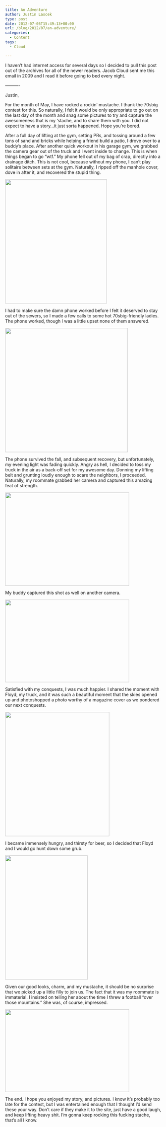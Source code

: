 ```yaml
---
title: An Adventure
author: Justin Lascek
type: post
date: 2012-07-05T15:49:13+00:00
url: /blog/2012/07/an-adventure/
categories:
  - Content
tags:
  - Cloud

---
```

I haven&#8217;t had internet access for several days so I decided to pull this post out of the archives for all of the newer readers. Jacob Cloud sent me this email in 2009 and I read it before going to bed every night.
  

  
&#8212;&#8212;&#8212;-
  

  
Justin,
  

  
For the month of May, I have rocked a rockin&#8217; mustache. I thank the 70sbig contest for this. So naturally, I felt it would be only appropriate to go out on the last day of the month and snag some pictures to try and capture the awesomeness that is my &#8216;stache, and to share them with you. I did not expect to have a story&#8230;it just sorta happened. Hope you&#8217;re bored.
  

  
After a full day of lifting at the gym, setting PRs, and tossing around a few tons of sand and bricks while helping a friend build a patio, I drove over to a buddy&#8217;s place. After another quick workout in his garage gym, we grabbed the camera gear out of the truck and I went inside to change. This is when things began to go &#8220;wtf.&#8221; My phone fell out of my bag of crap, directly into a drainage ditch. This is not cool, because without my phone, I can&#8217;t play solitaire between sets at the gym. Naturally, I ripped off the manhole cover, dove in after it, and recovered the stupid thing.
  
<img data-attachment-id="1871" data-permalink="/blog/2010/06/a-tale-worth-telling/2ufzg3q/" data-orig-file="/2010/06/2ufzg3q.jpg" data-orig-size="1315,1600" data-comments-opened="1" data-image-meta="{&quot;aperture&quot;:&quot;2&quot;,&quot;credit&quot;:&quot;&quot;,&quot;camera&quot;:&quot;Canon EOS DIGITAL REBEL XS&quot;,&quot;caption&quot;:&quot;&quot;,&quot;created_timestamp&quot;:&quot;1243811279&quot;,&quot;copyright&quot;:&quot;&quot;,&quot;focal_length&quot;:&quot;24&quot;,&quot;iso&quot;:&quot;400&quot;,&quot;shutter_speed&quot;:&quot;0.001&quot;,&quot;title&quot;:&quot;&quot;}" data-image-title="2ufzg3q" data-image-description="" data-medium-file="/2010/06/2ufzg3q-328x400.jpg" data-large-file="/2010/06/2ufzg3q-841x1024.jpg" src="/2010/06/2ufzg3q-328x400.jpg" alt="" title="2ufzg3q" width="328" height="400" class="aligncenter size-medium wp-image-1871" srcset="/2010/06/2ufzg3q-328x400.jpg 328w, /2010/06/2ufzg3q-841x1024.jpg 841w, /2010/06/2ufzg3q.jpg 1315w" sizes="(max-width: 328px) 100vw, 328px" />
  

  
I had to make sure the damn phone worked before I felt it deserved to stay out of the sewers, so I made a few calls to some hot 70sbig-friendly ladies. The phone worked, though I was a little upset none of them answered.
  
<img data-attachment-id="1873" data-permalink="/blog/2010/06/a-tale-worth-telling/11j6bg0/" data-orig-file="/2010/06/11j6bg0.jpg" data-orig-size="1585,1600" data-comments-opened="1" data-image-meta="{&quot;aperture&quot;:&quot;2&quot;,&quot;credit&quot;:&quot;&quot;,&quot;camera&quot;:&quot;Canon EOS DIGITAL REBEL XS&quot;,&quot;caption&quot;:&quot;&quot;,&quot;created_timestamp&quot;:&quot;1243811275&quot;,&quot;copyright&quot;:&quot;&quot;,&quot;focal_length&quot;:&quot;24&quot;,&quot;iso&quot;:&quot;400&quot;,&quot;shutter_speed&quot;:&quot;0.001&quot;,&quot;title&quot;:&quot;&quot;}" data-image-title="11j6bg0" data-image-description="" data-medium-file="/2010/06/11j6bg0-396x400.jpg" data-large-file="/2010/06/11j6bg0-1014x1024.jpg" src="/2010/06/11j6bg0-396x400.jpg" alt="" title="11j6bg0" width="396" height="400" class="aligncenter size-medium wp-image-1873" srcset="/2010/06/11j6bg0-396x400.jpg 396w, /2010/06/11j6bg0-1014x1024.jpg 1014w, /2010/06/11j6bg0.jpg 1585w" sizes="(max-width: 396px) 100vw, 396px" />
  

  
The phone survived the fall, and subsequent recovery, but unfortunately, my evening light was fading quickly. Angry as hell, I decided to toss my truck in the air as a back-off set for my awesome day. Donning my lifting belt and grunting loudly enough to scare the neighbors, I proceeded. Naturally, my roommate grabbed her camera and captured this amazing feat of strength.
  
<img data-attachment-id="1877" data-permalink="/blog/2010/06/a-tale-worth-telling/2wdv79h/" data-orig-file="/2010/06/2wdv79h.jpg" data-orig-size="1600,1200" data-comments-opened="1" data-image-meta="{&quot;aperture&quot;:&quot;2&quot;,&quot;credit&quot;:&quot;&quot;,&quot;camera&quot;:&quot;Canon PowerShot S90&quot;,&quot;caption&quot;:&quot;&quot;,&quot;created_timestamp&quot;:&quot;1275300626&quot;,&quot;copyright&quot;:&quot;&quot;,&quot;focal_length&quot;:&quot;6&quot;,&quot;iso&quot;:&quot;80&quot;,&quot;shutter_speed&quot;:&quot;0.005&quot;,&quot;title&quot;:&quot;&quot;}" data-image-title="2wdv79h" data-image-description="" data-medium-file="/2010/06/2wdv79h-400x300.jpg" data-large-file="/2010/06/2wdv79h-1024x768.jpg" src="/2010/06/2wdv79h-400x300.jpg" alt="" title="2wdv79h" width="400" height="300" class="aligncenter size-medium wp-image-1877" srcset="/2010/06/2wdv79h-400x300.jpg 400w, /2010/06/2wdv79h-1024x768.jpg 1024w, /2010/06/2wdv79h.jpg 1600w" sizes="(max-width: 400px) 100vw, 400px" />
  

  
My buddy captured this shot as well on another camera.
  
<img data-attachment-id="1878" data-permalink="/blog/2010/06/a-tale-worth-telling/11c6ptk/" data-orig-file="/2010/06/11c6ptk.jpg" data-orig-size="1599,1066" data-comments-opened="1" data-image-meta="{&quot;aperture&quot;:&quot;1.8&quot;,&quot;credit&quot;:&quot;&quot;,&quot;camera&quot;:&quot;Canon EOS DIGITAL REBEL XS&quot;,&quot;caption&quot;:&quot;&quot;,&quot;created_timestamp&quot;:&quot;1243811593&quot;,&quot;copyright&quot;:&quot;&quot;,&quot;focal_length&quot;:&quot;24&quot;,&quot;iso&quot;:&quot;200&quot;,&quot;shutter_speed&quot;:&quot;0.002&quot;,&quot;title&quot;:&quot;&quot;}" data-image-title="11c6ptk" data-image-description="" data-medium-file="/2010/06/11c6ptk-400x266.jpg" data-large-file="/2010/06/11c6ptk-1024x682.jpg" src="/2010/06/11c6ptk-400x266.jpg" alt="" title="11c6ptk" width="400" height="266" class="aligncenter size-medium wp-image-1878" srcset="/2010/06/11c6ptk-400x266.jpg 400w, /2010/06/11c6ptk-1024x682.jpg 1024w, /2010/06/11c6ptk.jpg 1599w" sizes="(max-width: 400px) 100vw, 400px" />
  

  
Satisfied with my conquests, I was much happier. I shared the moment with Floyd, my truck, and it was such a beautiful moment that the skies opened up and photoshopped a photo worthy of a magazine cover as we pondered our next conquests.
  
<img data-attachment-id="1879" data-permalink="/blog/2010/06/a-tale-worth-telling/21o4shz/" data-orig-file="/2010/06/21o4shz.jpg" data-orig-size="1347,1599" data-comments-opened="1" data-image-meta="{&quot;aperture&quot;:&quot;1.8&quot;,&quot;credit&quot;:&quot;&quot;,&quot;camera&quot;:&quot;Canon EOS DIGITAL REBEL XS&quot;,&quot;caption&quot;:&quot;&quot;,&quot;created_timestamp&quot;:&quot;1243811761&quot;,&quot;copyright&quot;:&quot;&quot;,&quot;focal_length&quot;:&quot;24&quot;,&quot;iso&quot;:&quot;100&quot;,&quot;shutter_speed&quot;:&quot;0.004&quot;,&quot;title&quot;:&quot;&quot;}" data-image-title="21o4shz" data-image-description="" data-medium-file="/2010/06/21o4shz-336x400.jpg" data-large-file="/2010/06/21o4shz-862x1024.jpg" src="/2010/06/21o4shz-336x400.jpg" alt="" title="21o4shz" width="336" height="400" class="aligncenter size-medium wp-image-1879" srcset="/2010/06/21o4shz-336x400.jpg 336w, /2010/06/21o4shz-862x1024.jpg 862w, /2010/06/21o4shz.jpg 1347w" sizes="(max-width: 336px) 100vw, 336px" />
  

  
I became immensely hungry, and thirsty for beer, so I decided that Floyd and I would go hunt down some grub.
  
<img data-attachment-id="1876" data-permalink="/blog/2010/06/a-tale-worth-telling/2vufrrt-2/" data-orig-file="/2010/06/2vufrrt1.jpg" data-orig-size="1066,1599" data-comments-opened="1" data-image-meta="{&quot;aperture&quot;:&quot;1.8&quot;,&quot;credit&quot;:&quot;&quot;,&quot;camera&quot;:&quot;Canon EOS DIGITAL REBEL XS&quot;,&quot;caption&quot;:&quot;&quot;,&quot;created_timestamp&quot;:&quot;1243811822&quot;,&quot;copyright&quot;:&quot;&quot;,&quot;focal_length&quot;:&quot;24&quot;,&quot;iso&quot;:&quot;100&quot;,&quot;shutter_speed&quot;:&quot;0.01&quot;,&quot;title&quot;:&quot;&quot;}" data-image-title="2vufrrt" data-image-description="" data-medium-file="/2010/06/2vufrrt1-266x400.jpg" data-large-file="/2010/06/2vufrrt1-682x1024.jpg" src="/2010/06/2vufrrt1-266x400.jpg" alt="" title="2vufrrt" width="266" height="400" class="aligncenter size-medium wp-image-1876" srcset="/2010/06/2vufrrt1-266x400.jpg 266w, /2010/06/2vufrrt1-682x1024.jpg 682w, /2010/06/2vufrrt1.jpg 1066w" sizes="(max-width: 266px) 100vw, 266px" />
  

  
Given our good looks, charm, and my mustache, it should be no surprise that we picked up a little filly to join us. The fact that it was my roommate is immaterial. I insisted on telling her about the time I threw a football &#8220;over those mountains.&#8221; She was, of course, impressed.
  
<img data-attachment-id="1880" data-permalink="/blog/2010/06/a-tale-worth-telling/30ie2di/" data-orig-file="/2010/06/30ie2di.jpg" data-orig-size="1599,1066" data-comments-opened="1" data-image-meta="{&quot;aperture&quot;:&quot;1.8&quot;,&quot;credit&quot;:&quot;&quot;,&quot;camera&quot;:&quot;Canon EOS DIGITAL REBEL XS&quot;,&quot;caption&quot;:&quot;&quot;,&quot;created_timestamp&quot;:&quot;1243811953&quot;,&quot;copyright&quot;:&quot;&quot;,&quot;focal_length&quot;:&quot;24&quot;,&quot;iso&quot;:&quot;100&quot;,&quot;shutter_speed&quot;:&quot;0.004&quot;,&quot;title&quot;:&quot;&quot;}" data-image-title="30ie2di" data-image-description="" data-medium-file="/2010/06/30ie2di-400x266.jpg" data-large-file="/2010/06/30ie2di-1024x682.jpg" src="/2010/06/30ie2di-400x266.jpg" alt="" title="30ie2di" width="400" height="266" class="aligncenter size-medium wp-image-1880" srcset="/2010/06/30ie2di-400x266.jpg 400w, /2010/06/30ie2di-1024x682.jpg 1024w, /2010/06/30ie2di.jpg 1599w" sizes="(max-width: 400px) 100vw, 400px" />
  

  
The end. I hope you enjoyed my story, and pictures. I know it&#8217;s probably too late for the contest, but I was entertained enough that I thought I&#8217;d send these your way. Don&#8217;t care if they make it to the site, just have a good laugh, and keep lifting heavy shit. I&#8217;m gonna keep rocking this fucking stache, that&#8217;s all I know.

